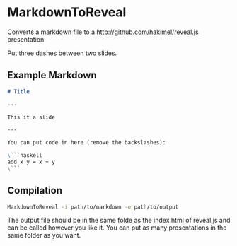 # MarkdownToReveal

Converts a markdown file to a http://github.com/hakimel/reveal.js presentation.

Put three dashes between two slides.

## Example Markdown

```markdown
# Title

---

This it a slide

---

You can put code in here (remove the backslashes):

\```haskell
add x y = x + y
\```

```

## Compilation

```sh
MarkdownToReveal -i path/to/markdown -o path/to/output
```

The output file should be in the same folde as the index.html of reveal.js and
can be called however you like it.
You can put as many presentations in the same folder as you want.
